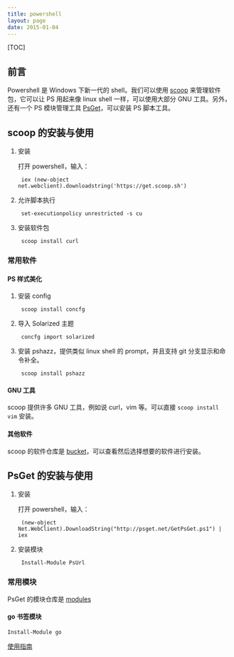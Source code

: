 ```yaml
---
title: powershell
layout: page
date: 2015-01-04
---
```

[TOC]

## 前言
Powershell 是 Windows 下新一代的 shell。我们可以使用 [scoop](http://scoop.sh/) 来管理软件包，它可以让 PS 用起来像 linux shell 一样，可以使用大部分 GNU 工具。另外，还有一个 PS 模块管理工具 [PsGet](http://psget.net/)，可以安装 PS 脚本工具。

## scoop 的安装与使用
1. 安装

    打开 powershell，输入：

        iex (new-object net.webclient).downloadstring('https://get.scoop.sh')

2. 允许脚本执行

        set-executionpolicy unrestricted -s cu

3. 安装软件包

        scoop install curl

### 常用软件

#### PS 样式美化
1. 安装 config

        scoop install concfg

2. 导入 Solarized 主题

        concfg import solarized

3. 安装 pshazz，提供类似 linux shell 的 prompt，并且支持 git 分支显示和命令补全。

        scoop install pshazz

#### GNU 工具
scoop 提供许多 GNU 工具，例如说 curl，vim 等。可以直接 `scoop install vim` 安装。

#### 其他软件
scoop 的软件仓库是 [bucket](https://github.com/lukesampson/scoop/tree/master/bucket)，可以查看然后选择想要的软件进行安装。


## PsGet 的安装与使用
1. 安装

    打开 powershell，输入：

        (new-object Net.WebClient).DownloadString("http://psget.net/GetPsGet.ps1") | iex

2. 安装模块

        Install-Module PsUrl

### 常用模块
PsGet 的模块仓库是 [modules](http://psget.net/directory/)

#### go 书签模块
    Install-Module go

[使用指南](https://github.com/cameronharp/Go-Shell)